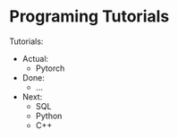 # Programing Tutorials

Tutorials:


- Actual:
  - Pytorch
- Done:
  - ...
- Next:
  - SQL
  - Python
  - C++
